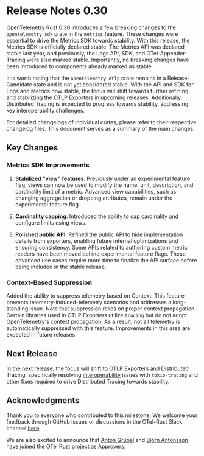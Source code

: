 # Release Notes 0.30

OpenTelemetry Rust 0.30 introduces a few breaking changes to the
`opentelemetry_sdk` crate in the `metrics` feature. These changes were essential
to drive the Metrics SDK towards stability. With this release, the Metrics SDK
is officially declared stable. The Metrics API was declared stable last year,
and previously, the Logs API, SDK, and OTel-Appender-Tracing were also marked
stable. Importantly, no breaking changes have been introduced to components
already marked as stable.

It is worth noting that the `opentelemetry-otlp` crate remains in a
Release-Candidate state and is not yet considered stable. With the API and SDK
for Logs and Metrics now stable, the focus will shift towards further refining
and stabilizing the OTLP Exporters in upcoming releases. Additionally,
Distributed Tracing is expected to progress towards stability, addressing key
interoperability challenges.

For detailed changelogs of individual crates, please refer to their respective
changelog files. This document serves as a summary of the main changes.

## Key Changes

### Metrics SDK Improvements

1. **Stabilized "view" features**: Previously under an experimental feature
   flag, views can now be used to modify the name, unit, description, and
   cardinality limit of a metric. Advanced view capabilities, such as changing
   aggregation or dropping attributes, remain under the experimental feature
   flag.

2. **Cardinality capping**: Introduced the ability to cap cardinality and
   configure limits using views.

3. **Polished public API**: Refined the public API to hide implementation
   details from exporters, enabling future internal optimizations and ensuring
   consistency. Some APIs related to authoring custom metric readers have been
   moved behind experimental feature flags. These advanced use cases require
   more time to finalize the API surface before being included in the stable
   release.

### Context-Based Suppression

Added the ability to suppress telemetry based on Context. This feature prevents
telemetry-induced-telemetry scenarios and addresses a long-standing issue. Note
that suppression relies on proper context propagation. Certain libraries used in
OTLP Exporters utilize `tracing` but do not adopt OpenTelemetry's context
propagation. As a result, not all telemetry is automatically suppressed with
this feature. Improvements in this area are expected in future releases.

## Next Release

In the [next
release](https://github.com/open-telemetry/opentelemetry-rust/milestone/22), the
focus will shift to OTLP Exporters and Distributed Tracing, specifically
resolving
[interoperability](https://github.com/open-telemetry/opentelemetry-rust/issues/2420)
issues with `tokio-tracing` and other fixes required to drive Distributed
Tracing towards stability.

## Acknowledgments

Thank you to everyone who contributed to this milestone. We welcome your
feedback through GitHub issues or discussions in the OTel-Rust Slack channel
[here](https://cloud-native.slack.com/archives/C03GDP0H023).

We are also excited to announce that [Anton Grübel](https://github.com/gruebel)
and [Björn Antonsson](https://github.com/bantonsson) have joined the OTel Rust
project as Approvers.
